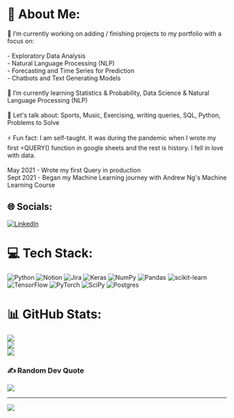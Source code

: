 # 💫 About Me:
🔭 I’m currently working on adding / finishing projects to my portfolio with a focus on:<br><br> - Exploratory Data Analysis <br> - Natural Language Processing (NLP)<br> - Forecasting and Time Series for Prediction<br> - Chatbots and Text Generating Models<br><br>🌱 I’m currently learning Statistics & Probability, Data Science & Natural Language Processing (NLP)<br><br>💬 Let's talk about: Sports, Music, Exercising, writing queries, SQL, Python, Problems to Solve<br><br>⚡ Fun fact: I am self-taught. It was during the pandemic when I wrote my first =QUERY() function in google sheets and the rest is history. I fell in love with data.<br>
<br> May 2021 - Wrote my first Query in production <br>
Sept 2021 - Began my Machine Learning journey with Andrew Ng's Machine Learning Course <br>


## 🌐 Socials:
[![LinkedIn](https://img.shields.io/badge/LinkedIn-%230077B5.svg?logo=linkedin&logoColor=white)](https://linkedin.com/in/https://www.linkedin.com/in/diego-chacon-02a86170/) 

# 💻 Tech Stack:
![Python](https://img.shields.io/badge/python-3670A0?style=for-the-badge&logo=python&logoColor=ffdd54) ![Notion](https://img.shields.io/badge/Notion-%23000000.svg?style=for-the-badge&logo=notion&logoColor=white) ![Jira](https://img.shields.io/badge/jira-%230A0FFF.svg?style=for-the-badge&logo=jira&logoColor=white) ![Keras](https://img.shields.io/badge/Keras-%23D00000.svg?style=for-the-badge&logo=Keras&logoColor=white) ![NumPy](https://img.shields.io/badge/numpy-%23013243.svg?style=for-the-badge&logo=numpy&logoColor=white) ![Pandas](https://img.shields.io/badge/pandas-%23150458.svg?style=for-the-badge&logo=pandas&logoColor=white) ![scikit-learn](https://img.shields.io/badge/scikit--learn-%23F7931E.svg?style=for-the-badge&logo=scikit-learn&logoColor=white) ![TensorFlow](https://img.shields.io/badge/TensorFlow-%23FF6F00.svg?style=for-the-badge&logo=TensorFlow&logoColor=white) ![PyTorch](https://img.shields.io/badge/PyTorch-%23EE4C2C.svg?style=for-the-badge&logo=PyTorch&logoColor=white) ![SciPy](https://img.shields.io/badge/SciPy-%230C55A5.svg?style=for-the-badge&logo=scipy&logoColor=%white) ![Postgres](https://img.shields.io/badge/postgres-%23316192.svg?style=for-the-badge&logo=postgresql&logoColor=white)
# 📊 GitHub Stats:
![](https://github-readme-stats.vercel.app/api?username=diego-chacon16&theme=tokyonight&hide_border=true&include_all_commits=false&count_private=true)<br/>
![](https://github-readme-streak-stats.herokuapp.com/?user=diego-chacon16&theme=tokyonight&hide_border=true)<br/>
![](https://github-readme-stats.vercel.app/api/top-langs/?username=diego-chacon16&theme=tokyonight&hide_border=true&include_all_commits=false&count_private=true&layout=compact)

### ✍️ Random Dev Quote
![](https://quotes-github-readme.vercel.app/api?type=horizontal&theme=radical)

---
[![](https://visitcount.itsvg.in/api?id=diego-chacon16&icon=8&color=0)](https://visitcount.itsvg.in)
